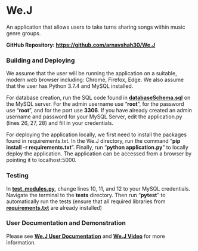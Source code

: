 # We.J
An application that allows users to take turns sharing songs within music genre groups.

**GitHub Repository: https://github.com/arnavshah30/We.J**

### Building and Deploying

We assume that the user will be running the application on a suitable, modern web browser including: Chrome, Firefox, Edge. We also assume that the user has Python 3.7.4 and MySQL installed.

For database creation, run the SQL code found in [**databaseSchema.sql**](./databaseSchema.sql) on the MySQL server. For the
admin username use “**root**”, for the password use “**root**”, and for the port use **3306**. If you have already created an admin username and password for your MySQL Server, edit the application.py (lines 26, 27, 28) and fill in your credentials.

For deploying the application locally, we first need to install the packages found in requirements.txt. In the We.J directory, run the command “**pip install -r requirements.txt**”. Finally, run “**python application.py**” to locally deploy the application. The application can be accessed from a browser by pointing it to localhost:5000.

### Testing

In [**test_modules.py**](./tests/test_modules.py), change lines 10, 11, and 12 to your MySQL credentials. Navigate the terminal to the **tests** directory. Then run “**pytest**” to automatically run the tests (ensure that all required libraries from [**requirements.txt**](./requirements.txt) are already installed)

### User Documentation and Demonstration

Please see [**We.J User Documentation**](./documentation/We.J%20User%20Documentation.pdf) and [**We.J Video**](./documentation/We.J%20Video.mp4) for more information.
